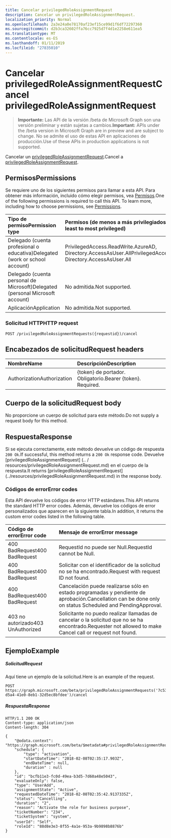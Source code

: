 ```yaml
---
title: Cancelar privilegedRoleAssignmentRequest
description: Cancelar un privilegedRoleAssignmentRequest.
localization_priority: Normal
ms.openlocfilehash: 2a3e24a0e78170af23ef15ce99d1f6df72297360
ms.sourcegitcommit: d2b3ca32602ffa76cc7925d7f4d1e2258e611ea5
ms.translationtype: MT
ms.contentlocale: es-ES
ms.lasthandoff: 01/11/2019
ms.locfileid: "27835010"
---
```

# <a name="cancel-privilegedroleassignmentrequest"></a><span data-ttu-id="931d1-103">Cancelar privilegedRoleAssignmentRequest</span><span class="sxs-lookup"><span data-stu-id="931d1-103">Cancel privilegedRoleAssignmentRequest</span></span>

> <span data-ttu-id="931d1-104">**Importante:** Las API de la versión /beta de Microsoft Graph son una versión preliminar y están sujetas a cambios.</span><span class="sxs-lookup"><span data-stu-id="931d1-104">**Important:** APIs under the /beta version in Microsoft Graph are in preview and are subject to change.</span></span> <span data-ttu-id="931d1-105">No se admite el uso de estas API en aplicaciones de producción.</span><span class="sxs-lookup"><span data-stu-id="931d1-105">Use of these APIs in production applications is not supported.</span></span>

<span data-ttu-id="931d1-106">Cancelar un [privilegedRoleAssignmentRequest](../resources/privilegedroleassignmentrequest.md).</span><span class="sxs-lookup"><span data-stu-id="931d1-106">Cancel a [privilegedRoleAssignmentRequest](../resources/privilegedroleassignmentrequest.md).</span></span>

## <a name="permissions"></a><span data-ttu-id="931d1-107">Permisos</span><span class="sxs-lookup"><span data-stu-id="931d1-107">Permissions</span></span>
<span data-ttu-id="931d1-p102">Se requiere uno de los siguientes permisos para llamar a esta API. Para obtener más información, incluido cómo elegir permisos, vea [Permisos](/graph/permissions-reference).</span><span class="sxs-lookup"><span data-stu-id="931d1-p102">One of the following permissions is required to call this API. To learn more, including how to choose permissions, see [Permissions](/graph/permissions-reference).</span></span>

|<span data-ttu-id="931d1-110">Tipo de permiso</span><span class="sxs-lookup"><span data-stu-id="931d1-110">Permission type</span></span>                        | <span data-ttu-id="931d1-111">Permisos (de menos a más privilegiados)</span><span class="sxs-lookup"><span data-stu-id="931d1-111">Permissions (from least to most privileged)</span></span>              |
|:--------------------------------------|:---------------------------------------------------------|
|<span data-ttu-id="931d1-112">Delegado (cuenta profesional o educativa)</span><span class="sxs-lookup"><span data-stu-id="931d1-112">Delegated (work or school account)</span></span> | <span data-ttu-id="931d1-113">PrivilegedAccess.ReadWrite.AzureAD, Directory.AccessAsUser.All</span><span class="sxs-lookup"><span data-stu-id="931d1-113">PrivilegedAccess.ReadWrite.AzureAD, Directory.AccessAsUser.All</span></span>    |
|<span data-ttu-id="931d1-114">Delegado (cuenta personal de Microsoft)</span><span class="sxs-lookup"><span data-stu-id="931d1-114">Delegated (personal Microsoft account)</span></span> | <span data-ttu-id="931d1-115">No admitida.</span><span class="sxs-lookup"><span data-stu-id="931d1-115">Not supported.</span></span> |
|<span data-ttu-id="931d1-116">Aplicación</span><span class="sxs-lookup"><span data-stu-id="931d1-116">Application</span></span>                            | <span data-ttu-id="931d1-117">No admitida.</span><span class="sxs-lookup"><span data-stu-id="931d1-117">Not supported.</span></span> |


### <a name="http-request"></a><span data-ttu-id="931d1-118">Solicitud HTTP</span><span class="sxs-lookup"><span data-stu-id="931d1-118">HTTP request</span></span>
<!-- { "blockType": "ignored" } -->
```http
POST /privilegedRoleAssignmentRequests({requestid})/cancel
```

## <a name="request-headers"></a><span data-ttu-id="931d1-119">Encabezados de solicitud</span><span class="sxs-lookup"><span data-stu-id="931d1-119">Request headers</span></span>
| <span data-ttu-id="931d1-120">Nombre</span><span class="sxs-lookup"><span data-stu-id="931d1-120">Name</span></span>      |<span data-ttu-id="931d1-121">Descripción</span><span class="sxs-lookup"><span data-stu-id="931d1-121">Description</span></span>|
|:----------|:----------|
| <span data-ttu-id="931d1-122">Authorization</span><span class="sxs-lookup"><span data-stu-id="931d1-122">Authorization</span></span>  | <span data-ttu-id="931d1-p103">{token} de portador. Obligatorio.</span><span class="sxs-lookup"><span data-stu-id="931d1-p103">Bearer {token}. Required.</span></span> |

## <a name="request-body"></a><span data-ttu-id="931d1-125">Cuerpo de la solicitud</span><span class="sxs-lookup"><span data-stu-id="931d1-125">Request body</span></span>
<span data-ttu-id="931d1-126">No proporcione un cuerpo de solicitud para este método.</span><span class="sxs-lookup"><span data-stu-id="931d1-126">Do not supply a request body for this method.</span></span>

## <a name="response"></a><span data-ttu-id="931d1-127">Respuesta</span><span class="sxs-lookup"><span data-stu-id="931d1-127">Response</span></span>
<span data-ttu-id="931d1-128">Si se ejecuta correctamente, este método devuelve un código de respuesta `200 Ok`.</span><span class="sxs-lookup"><span data-stu-id="931d1-128">If successful, this method returns a `200 Ok` response code.</span></span> <span data-ttu-id="931d1-129">Devuelve [privilegedRoleAssignmentRequest] (.. / resources/privilegedRoleAssignmentRequest.md) en el cuerpo de la respuesta.</span><span class="sxs-lookup"><span data-stu-id="931d1-129">It returns [privilegedRoleAssignmentRequest] (../resources/privilegedRoleAssignmentRequest.md) in the response body.</span></span>

### <a name="error-codes"></a><span data-ttu-id="931d1-130">Códigos de error</span><span class="sxs-lookup"><span data-stu-id="931d1-130">Error codes</span></span>
<span data-ttu-id="931d1-131">Esta API devuelve los códigos de error HTTP estándares.</span><span class="sxs-lookup"><span data-stu-id="931d1-131">This API returns the standard HTTP error codes.</span></span> <span data-ttu-id="931d1-132">Además, devuelve los códigos de error personalizados que aparecen en la siguiente tabla.</span><span class="sxs-lookup"><span data-stu-id="931d1-132">In addition, it returns the custom error codes listed in the following table.</span></span>

|<span data-ttu-id="931d1-133">Código de error</span><span class="sxs-lookup"><span data-stu-id="931d1-133">Error code</span></span>     | <span data-ttu-id="931d1-134">Mensaje de error</span><span class="sxs-lookup"><span data-stu-id="931d1-134">Error message</span></span>              |
|:--------------------| :---------------------|
| <span data-ttu-id="931d1-135">400 BadRequest</span><span class="sxs-lookup"><span data-stu-id="931d1-135">400 BadRequest</span></span> | <span data-ttu-id="931d1-136">RequestId no puede ser Null.</span><span class="sxs-lookup"><span data-stu-id="931d1-136">RequestId cannot be Null.</span></span> |
| <span data-ttu-id="931d1-137">400 BadRequest</span><span class="sxs-lookup"><span data-stu-id="931d1-137">400 BadRequest</span></span> | <span data-ttu-id="931d1-138">Solicitar con el identificador de la solicitud no se ha encontrado.</span><span class="sxs-lookup"><span data-stu-id="931d1-138">Request with request ID not found.</span></span> |
| <span data-ttu-id="931d1-139">400 BadRequest</span><span class="sxs-lookup"><span data-stu-id="931d1-139">400 BadRequest</span></span> | <span data-ttu-id="931d1-140">Cancelación puede realizarse sólo en estado programadas y pendiente de aprobación.</span><span class="sxs-lookup"><span data-stu-id="931d1-140">Cancellation can be done only on status Scheduled and PendingApproval.</span></span> |
| <span data-ttu-id="931d1-141">403 no autorizado</span><span class="sxs-lookup"><span data-stu-id="931d1-141">403 UnAuthorized</span></span> | <span data-ttu-id="931d1-142">Solicitante no puedo realizar llamadas de cancelar o la solicitud que no se ha encontrado.</span><span class="sxs-lookup"><span data-stu-id="931d1-142">Requester not allowed to make Cancel call or request not found.</span></span> |

## <a name="example"></a><span data-ttu-id="931d1-143">Ejemplo</span><span class="sxs-lookup"><span data-stu-id="931d1-143">Example</span></span>
##### <a name="request"></a><span data-ttu-id="931d1-144">Solicitud</span><span class="sxs-lookup"><span data-stu-id="931d1-144">Request</span></span>
<span data-ttu-id="931d1-145">Aquí tiene un ejemplo de la solicitud.</span><span class="sxs-lookup"><span data-stu-id="931d1-145">Here is an example of the request.</span></span>
<!-- {
  "blockType": "request",
  "name": "cancel_privilegedRoleAssignmentRequests"
}-->
```http
POST https://graph.microsoft.com/beta/privilegedRoleAssignmentRequests('7c53453e-d5a4-41e0-8eb1-32d5ec8bfdee')/cancel
```

##### <a name="response"></a><span data-ttu-id="931d1-146">Respuesta</span><span class="sxs-lookup"><span data-stu-id="931d1-146">Response</span></span>
<!-- {
  "blockType": "response",
  "truncated": false,
  "@odata.type": "microsoft.graph.privilegedRoleAssignmentRequests"
} -->
```http
HTTP/1.1 200 OK
Content-type: application/json
Content-length: 304

{
    "@odata.context": "https://graph.microsoft.com/beta/$metadata#privilegedRoleAssignmentRequests/$entity",
    "schedule": {
        "type": "activation",
        "startDateTime": "2018-02-08T02:35:17.903Z",
        "endDateTime": null,
        "duration" : null
    },
    "id": "bcfb11e3-fc0d-49ea-b3d5-7d60a48e5043",
    "evaluateOnly": false,
    "type": "UserAdd",
    "assignmentState": "Active",
    "requestedDateTime": "2018-02-08T02:35:42.9137335Z",
    "status": "Cancelling",
    "duration": "2",
    "reason": "Activate the role for business purpose",
    "ticketNumber": "234",
    "ticketSystem": "system",
    "userId": "Self"，
    "roleId": "88d8e3e3-8f55-4a1e-953a-9b9898b8876b"
}
```

<!-- uuid: 8fcb5dbc-d5aa-4681-8e31-b001d5168d79
2015-10-25 14:57:30 UTC -->
<!-- {
  "type": "#page.annotation",
  "description": "Cancel privilegedRoleAssignmentRequests",
  "keywords": "",
  "section": "documentation",
  "tocPath": ""
}-->
